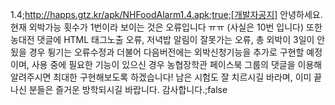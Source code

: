 1.4;http://happs.gtz.kr/apk/NHFoodAlarm1.4.apk;true;[개발자공지] 안녕하세요. 현재 외박가능 횟수가 1번이라 보이는 것은 오류입니다 ㅠㅠ (사실은 10번 입니다)
또한 농대전 댓글에 HTML 태그노출 오류, 저녁밥 알림이 잘못가는 오류, 총 외박이 3일이 안됬을 경우 튕기는 오류수정과 더불어 
다음버전에는 외박신청기능을 추가로 구현할 예정이며, 사용 중에 필요한 기능이 있으신 경우 농협장학관 페이스북 그룹의 댓글을 이용해 알려주시면 최대한 구현해보도록 하겠습니다!
남은 시험도 잘 치르시길 바라며, 이미 끝나신 분들은 즐거운 방학되시길 바랍니다. 감사합니다.;false
